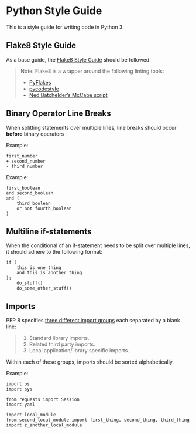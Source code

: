 # Python Style Guide

This is a style guide for writing code in Python 3.

## Flake8 Style Guide

As a base guide, the [Flake8 Style Guide](https://pypi.org/project/flake8/) should be followed.

> Note: Flake8 is a wrapper around the following linting tools:
> * [PyFlakes](https://pypi.org/project/pyflakes/)
> * [pycodestyle](https://pypi.org/project/pycodestyle/)
> * [Ned Batchelder’s McCabe script](https://pypi.org/project/mccabe/)

## Binary Operator Line Breaks

When splitting statements over multiple lines, line breaks should occur **before** binary operators

Example:
```python3
first_number
+ second_number
- third_number
```

Example:
```python3
first_boolean
and second_boolean
and (
    third_boolean
    or not fourth_boolean
)
```

## Multiline if-statements

When the conditional of an if-statement needs to be split over multiple lines, it should adhere to the following format:

```python3
if (
    this_is_one_thing
    and this_is_another_thing
):
    do_stuff()
    do_some_other_stuff()
```

## Imports

PEP 8 specifies [three different import groups](https://www.python.org/dev/peps/pep-0008/#imports) each separated by a blank line:
> 1. Standard library imports.
> 2. Related third party imports.
> 3. Local application/library specific imports.

Within each of these groups, imports should be sorted alphabetically.

Example:
```python3
import os
import sys

from requests import Session
import yaml

import local_module
from second_local_module import first_thing, second_thing, third_thing
import z_another_local_module
```
